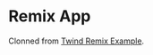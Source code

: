 # Remix App

Clonned from [Twind Remix Example](https://github.com/tw-in-js/twind/tree/17bba3e9b896fac5ae9cf311d1e4ca8500e57229/examples/with-remix).
